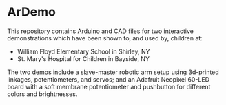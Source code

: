 ArDemo
=====

This repository contains Arduino and CAD files for two interactive demonstrations which have been shown to, and used by, children at:

* William Floyd Elementary School in Shirley, NY
* St. Mary's Hospital for Children in Bayside, NY

The two demos include a slave-master robotic arm setup using 3d-printed linkages, potentiometers, and servos; and an Adafruit Neopixel 60-LED board with a soft membrane potentiometer and pushbutton for different colors and brightnesses.
